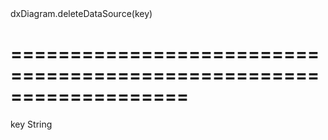 <!--id-->dxDiagram.deleteDataSource(key)<!--/id-->
===================================================================
===================================================================

<!--shortDescription-->

<!--/shortDescription-->

<!--paramName1-->key<!--/paramName1-->
<!--paramType1-->String<!--/paramType1-->
<!--paramDescription1-->

<!--/paramDescription1-->

<!--fullDescription-->

<!--/fullDescription-->